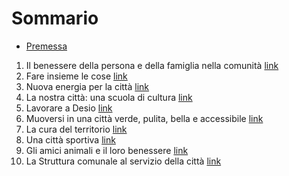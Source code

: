 # Sommario

- [Premessa](/struttura/premessa.md)


1. Il benessere della persona e della famiglia nella comunità [link](sezioni/1.md)
2. Fare insieme le cose [link](sezioni/2.md)
3. Nuova energia per la città [link](sezioni/3.md)
4. La nostra città: una scuola di cultura [link](sezioni/4.md)
5. Lavorare a Desio [link](sezioni/5.md)
6. Muoversi in una città verde, pulita, bella e accessibile [link](sezioni/6.md)
7. La cura del territorio [link](sezioni/7.md)
8. Una città sportiva [link](sezioni/8.md)
9. Gli amici animali e il loro benessere [link](sezioni/9.md)
10. La Struttura comunale al servizio della città [link](sezioni/10.md)
